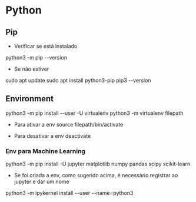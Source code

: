 # Python

## Pip
* Verificar se está instalado

python3 -m pip --version

* Se não estiver

sudo apt update
sudo apt install python3-pip
pip3 --version

## Environment

python3 -m pip install --user -U virtualenv
python3 -m virtualenv filepath

* Para ativar a env 
source filepath/bin/activate

* Para desativar a env
deactivate
  
### Env para Machine Learning

python3 -m pip install -U jupyter matplotlib numpy pandas scipy scikit-learn

* Se foi criada a env, como sugerido acima, é necessário registrar ao jupyter e dar um nome

python3 -m ipykernel install --user --name=python3
